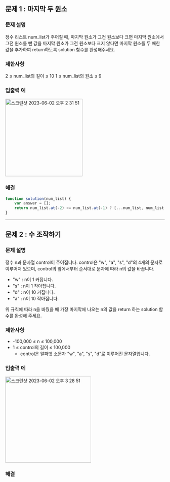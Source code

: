 ## 문제 1 : 마지막 두 원소  

### 문제 설명
정수 리스트 num_list가 주어질 때, 마지막 원소가 그전 원소보다 크면 마지막 원소에서 그전 원소를 뺀 값을 마지막 원소가 그전 원소보다 크지 않다면 마지막 원소를 두 배한 값을 추가하여 return하도록 solution 함수를 완성해주세요.

### 제한사항
2 ≤ num_list의 길이 ≤ 10
1 ≤ num_list의 원소 ≤ 9

### 입출력 예  
<img width="244" alt="스크린샷 2023-06-02 오후 2 31 51" src="https://github.com/EUN-HA-CHOI/HTML-CSS-JS-Study/assets/97012561/15d2c28f-2f39-4021-a283-222a2f156483">


### 해결 
```javascript
function solution(num_list) {
    var answer = [];
    return num_list.at(-2) >= num_list.at(-1) ? [...num_list, num_list.at(-1)*2] : [...num_list, num_list.at(-1)-num_list.at(-2)]
}
```

<hr>

## 문제 2 : 수 조작하기  

### 문제 설명
정수 n과 문자열 control이 주어집니다. control은 "w", "a", "s", "d"의 4개의 문자로 이루어져 있으며, control의 앞에서부터 순서대로 문자에 따라 n의 값을 바꿉니다.

- "w" : n이 1 커집니다.
- "s" : n이 1 작아집니다.
- "d" : n이 10 커집니다.
- "a" : n이 10 작아집니다.

위 규칙에 따라 n을 바꿨을 때 가장 마지막에 나오는 n의 값을 return 하는 solution 함수를 완성해 주세요.

### 제한사항
- -100,000 ≤ n ≤ 100,000
- 1 ≤ control의 길이 ≤ 100,000
   - control은 알파벳 소문자 "w", "a", "s", "d"로 이루어진 문자열입니다.

### 입출력 에  
<img width="271" alt="스크린샷 2023-06-02 오후 3 28 51" src="https://github.com/EUN-HA-CHOI/HTML-CSS-JS-Study/assets/97012561/0bb7e513-6af0-49e3-b706-3aa6d281b740">

### 해결 
```javascript

```
